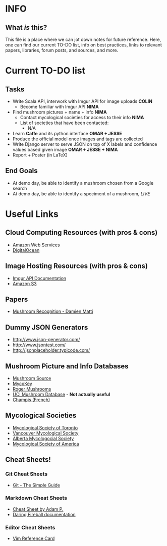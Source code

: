 INFO
====

What *is* this?
---------------
This file is a place where we can jot down notes for future reference. Here, one can find our current TO-DO list, info on best practices, links to relevant papers, libraries, forum posts, and sources, and more.

# Current TO-DO list

## Tasks

- Write Scala API, interwork with Imgur API for image uploads **COLIN**
  - Become familiar with Imgur API **NIMA**
- Find mushroom pictures + name + info **NIMA**
  - Contact mycological societies for access to their info **NIMA**
  - List of societies that have been contacted:
    - N/A
- Learn **Caffe** and its python interface **OMAR + JESSE**
- Produce the official model once images and tags are collected
- Write Django server to serve JSON on top of X labels and confidence values based given image **OMAR + JESSE + NIMA**
- Report + Poster (in LaTeX)

## End Goals

- At demo day, be able to identify a mushroom chosen from a Google search
- At demo day, be able to identify a speciment of a mushroom, *LIVE*

# Useful Links

## Cloud Computing Resources (with pros & cons)

- [Amazon Web Services](https://aws.amazon.com/)
- [DigitalOcean](https://www.digitalocean.com/)

## Image Hosting Resources (with pros & cons)

- [Imgur API Documentation](https://api.imgur.com/)
- [Amazon S3](https://aws.amazon.com/s3/)

## Papers

- [Mushroom Recognition - Damien Matti](http://mmspg.epfl.ch/files/content/sites/mmspl/files/shared/Semesterproject_mushroomrecognition.pdf)

## Dummy JSON Generators

- http://www.json-generator.com/
- http://www.jsontest.com/
- http://jsonplaceholder.typicode.com/

## Mushroom Picture and Info Databases

- [Mushroom Source](http://www.mushroomsource.com/mushrooms.html)
- [MycoKey](http://www.mycokey.com/newMycoKeySite/MycoKeyIdentQuick.html)
- [Roger Mushrooms](http://www.rogersmushrooms.com/)
- [UCI Mushroom Database](https://archive.ics.uci.edu/ml/datasets/Mushroom) - **Not actually useful**
- [Champis (French)](http://champis.net/wiki/index.php?title=Accueil)

## Mycological Societies

- [Mycological Society of Toronto](https://www.myctor.org/)
- [Vancouver Mycological Society](http://www.vanmyco.com/)
- [Alberta Mycologocial Society](http://www.wildmushrooms.ws/)
- [Mycological Society of America](http://msafungi.org/)

## Cheat Sheets!

### Git Cheat Sheets

- [Git - The Simple Guide](http://rogerdudler.github.io/git-guide/)

### Markdown Cheat Sheets

- [Cheat Sheet by Adam P.](https://github.com/adam-p/markdown-here/wiki/Markdown-Cheatsheet)
- [Daring Fireball documentation](https://daringfireball.net/projects/markdown/syntax)

### Editor Cheat Sheets

- [Vim Reference Card](http://tnerual.eriogerg.free.fr/vimqrc.html)

